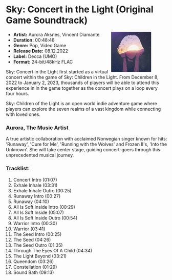 # Sky: Concert in the Light (Original Game Soundtrack)

- **Artist:** Aurora Aksnes, Vincent Diamante <img style="float: right; width: 125px; margin-right: 50px;" src="cover.jpg">
- **Duration:** 00:48:48
- **Genre:** Pop, Video Game
- **Release Date:** 08.12.2022
- **Label:** Decca (UMO)
- **Format:** 24-bit/48kHz FLAC

Sky: Concert in the Light first started as a virtual concert within the game of Sky: Children in the Light. From December 8, 2022 to January 2, 2023, thousands of players will be able to attend this experience in in the game together as the concert plays on a loop every four hours.

Sky: Children of the Light is an open world indie adventure game where players can explore the seven realms of a vast kingdom while connecting with loved ones.

### Aurora, The Music Artist
A true artistic collaboration with acclaimed Norwegian singer known for hits: 'Runaway', 'Cure for Me', 'Running with the Wolves' and Frozen II's, 'Into the Unknown'. She will take center stage, guiding concert-goers through this unprecedented musical journey.

### Tracklist:
01. Concert Intro (01:07)
02. Exhale Inhale (03:31)
03. Exhale Inhale Outro (00:25)
04. Runaway Intro (00:27)
05. Runaway (04:10)
06. All Is Soft Inside Intro (00:29)
07. All Is Soft Inside (05:07)
08. All Is Soft Inside Outro (00:54)
09. Warrior Intro (00:30)
10. Warrior (03:41)
11. The Seed Intro (00:25)
12. The Seed (04:26)
13. The Seed Outro (01:35)
14. Through The Eyes Of A Child (04:34)
15. The Light Beyond (03:21)
16. Queendom (03:26)
17. Constellation (01:29)
18. Sound Bath (09:13)
